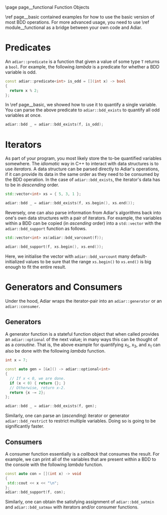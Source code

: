 \page page__functional Function Objects

\ref page__basic contained examples for how to use the basic version of most BDD
operations. For more advanced usage, you need to use \ref module__functional as
a bridge between your own code and Adiar.

Predicates
==================================

An `adiar::predicate` is a function that given a value of some type `T` returns
a `bool`. For example, the following *lambda* is a predicate for whether a BDD
variable is odd.

```cpp
const adiar::predicate<int> is_odd = [](int x) -> bool
{
  return x % 2;
};
```

In \ref page__basic, we showed how to use it to quantify a single variable. You
can parse the above predicate to `adiar::bdd_exists` to quantify all odd variables
at once.

```cpp
adiar::bdd _ = adiar::bdd_exists(f, is_odd);
```

Iterators
==================================

As part of your program, you most likely store the to-be quantified variables
somewhere. The *idiomatic* way in C++ to interact with data structures is to use
*iterators*. A data structure can be parsed directly to Adiar's operations, if
it can provide its data in the same order as they need to be consumed by the BDD
operation. In the case of `adiar::bdd_exists`, the iterator's data has to be in
*descending* order.

```cpp
std::vector<int> xs = { 5, 3, 1 };

adiar::bdd _ = adiar::bdd_exists(f, xs.begin(), xs.end());
```

Reversely, one can also parse information from Adiar's algorithms back into
one's own data structures with a pair of iterators. For example, the variables
within a BDD can be copied (in *ascending* order) into a `std::vector` with the
`adiar::bdd_support` function as follows.

```cpp
std::vector<int> xs(adiar::bdd_varcount(f));

adiar::bdd_support(f, xs.begin(), xs.end());
```

Here, we initialise the vector with `adiar::bdd_varcount` many
default-initialized values to be sure that the range `xs.begin()` to `xs.end()`
is big enough to fit the entire result.

Generators and Consumers
==================================

Under the hood, Adiar wraps the iterator-pair into an `adiar::generator` or an
`adiar::consumer`.

Generators
----------------------------------

A generator function is a stateful function object that when called provides an
`adiar::optional` of the next value; in many ways this can be thought of as a
*coroutine*. That is, the above example for quantifying x<sub>5</sub>,
x<sub>3</sub>, and x<sub>1</sub> can also be done with the following *lambda*
function.

```cpp
int x = 7;

const auto gen = [&x]() -> adiar::optional<int>
{
  // If x < 0, we are done.
  if (x < 0) { return {}; }
  // Otherwise, return x-2.
  return {x -= 2};
};

adiar::bdd _ = adiar::bdd_exists(f, gen);
```

Similarly, one can parse an (*ascending*) iterator or generator
`adiar::bdd_restrict` to restrict multiple variables. Doing so is going to be
significantly faster.

Consumers
----------------------------------

A consumer function essentially is a *callback* that consumes the result. For
example, we can print all of the variables that are present within a BDD to the
console with the following *lambda* function.

```cpp
const auto con = [](int x) -> void
{
 std::cout << x << "\n";
};
adiar::bdd_support(f, con);
```

Similarly, one can obtain the satisfying assignment of `adiar::bdd_satmin` and
`adiar::bdd_satmax` with iterators and/or consumer functions.
